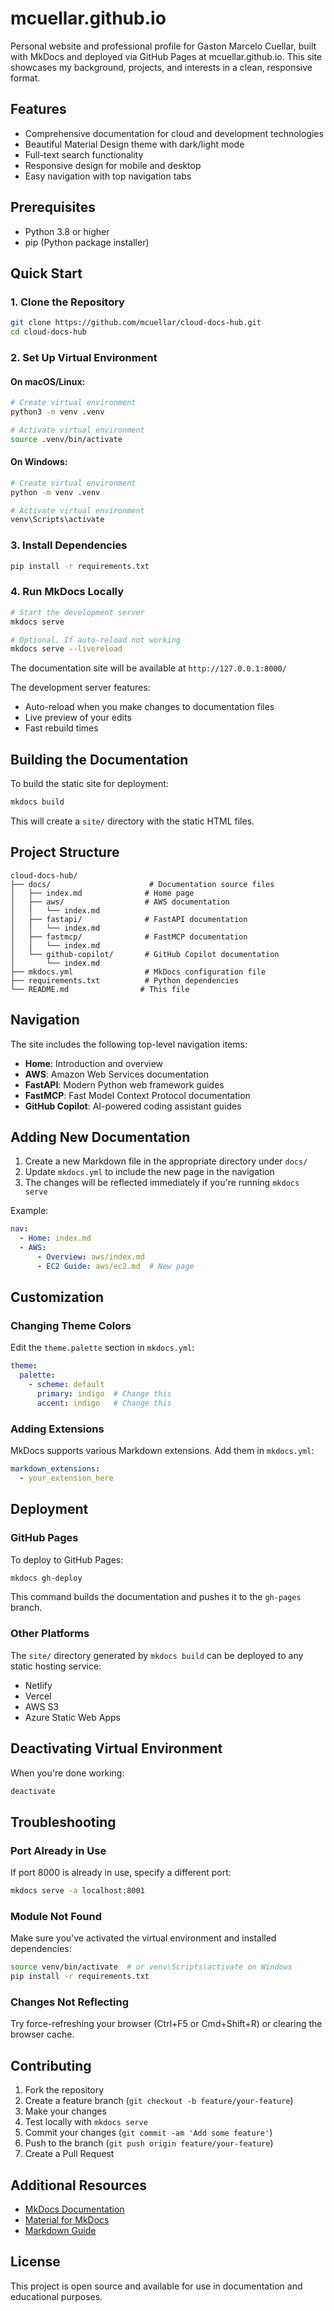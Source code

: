 # mcuellar.github.io
Personal website and professional profile for Gaston Marcelo Cuellar, built with MkDocs and deployed via GitHub Pages at mcuellar.github.io. This site showcases my background, projects, and interests in a clean, responsive format.

## Features

- Comprehensive documentation for cloud and development technologies
- Beautiful Material Design theme with dark/light mode
- Full-text search functionality
- Responsive design for mobile and desktop
- Easy navigation with top navigation tabs

## Prerequisites

- Python 3.8 or higher
- pip (Python package installer)

## Quick Start

### 1. Clone the Repository

```bash
git clone https://github.com/mcuellar/cloud-docs-hub.git
cd cloud-docs-hub
```

### 2. Set Up Virtual Environment

#### On macOS/Linux:

```bash
# Create virtual environment
python3 -m venv .venv

# Activate virtual environment
source .venv/bin/activate
```

#### On Windows:

```bash
# Create virtual environment
python -m venv .venv

# Activate virtual environment
venv\Scripts\activate
```

### 3. Install Dependencies

```bash
pip install -r requirements.txt
```

### 4. Run MkDocs Locally

```bash
# Start the development server
mkdocs serve

# Optional. If auto-reload not working
mkdocs serve --livereload
```

The documentation site will be available at `http://127.0.0.1:8000/`

The development server features:

- Auto-reload when you make changes to documentation files
- Live preview of your edits
- Fast rebuild times

## Building the Documentation

To build the static site for deployment:

```bash
mkdocs build
```

This will create a `site/` directory with the static HTML files.

## Project Structure

```
cloud-docs-hub/
├── docs/                      # Documentation source files
│   ├── index.md              # Home page
│   ├── aws/                  # AWS documentation
│   │   └── index.md
│   ├── fastapi/              # FastAPI documentation
│   │   └── index.md
│   ├── fastmcp/              # FastMCP documentation
│   │   └── index.md
│   └── github-copilot/       # GitHub Copilot documentation
│       └── index.md
├── mkdocs.yml                # MkDocs configuration file
├── requirements.txt          # Python dependencies
└── README.md                # This file
```

## Navigation

The site includes the following top-level navigation items:

- **Home**: Introduction and overview
- **AWS**: Amazon Web Services documentation
- **FastAPI**: Modern Python web framework guides
- **FastMCP**: Fast Model Context Protocol documentation
- **GitHub Copilot**: AI-powered coding assistant guides

## Adding New Documentation

1. Create a new Markdown file in the appropriate directory under `docs/`
2. Update `mkdocs.yml` to include the new page in the navigation
3. The changes will be reflected immediately if you're running `mkdocs serve`

Example:

```yaml
nav:
  - Home: index.md
  - AWS:
      - Overview: aws/index.md
      - EC2 Guide: aws/ec2.md  # New page
```

## Customization

### Changing Theme Colors

Edit the `theme.palette` section in `mkdocs.yml`:

```yaml
theme:
  palette:
    - scheme: default
      primary: indigo  # Change this
      accent: indigo   # Change this
```

### Adding Extensions

MkDocs supports various Markdown extensions. Add them in `mkdocs.yml`:

```yaml
markdown_extensions:
  - your_extension_here
```

## Deployment

### GitHub Pages

To deploy to GitHub Pages:

```bash
mkdocs gh-deploy
```

This command builds the documentation and pushes it to the `gh-pages` branch.

### Other Platforms

The `site/` directory generated by `mkdocs build` can be deployed to any static hosting service:

- Netlify
- Vercel
- AWS S3
- Azure Static Web Apps

## Deactivating Virtual Environment

When you're done working:

```bash
deactivate
```

## Troubleshooting

### Port Already in Use

If port 8000 is already in use, specify a different port:

```bash
mkdocs serve -a localhost:8001
```

### Module Not Found

Make sure you've activated the virtual environment and installed dependencies:

```bash
source venv/bin/activate  # or venv\Scripts\activate on Windows
pip install -r requirements.txt
```

### Changes Not Reflecting

Try force-refreshing your browser (Ctrl+F5 or Cmd+Shift+R) or clearing the browser cache.

## Contributing

1. Fork the repository
2. Create a feature branch (`git checkout -b feature/your-feature`)
3. Make your changes
4. Test locally with `mkdocs serve`
5. Commit your changes (`git commit -am 'Add some feature'`)
6. Push to the branch (`git push origin feature/your-feature`)
7. Create a Pull Request

## Additional Resources

- [MkDocs Documentation](https://www.mkdocs.org/)
- [Material for MkDocs](https://squidfunk.github.io/mkdocs-material/)
- [Markdown Guide](https://www.markdownguide.org/)

## License

This project is open source and available for use in documentation and educational purposes.
